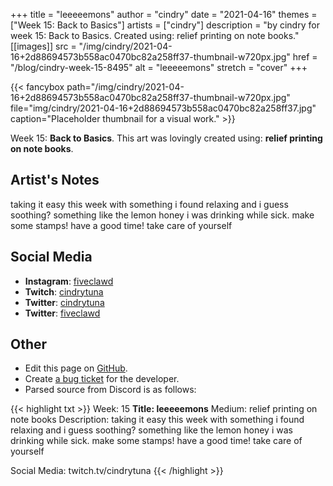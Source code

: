 +++
title =       "leeeeemons"
author =      "cindry"
date =        "2021-04-16"
themes =      ["Week 15: Back to Basics"]
artists =     ["cindry"]
description = "by cindry for week 15: Back to Basics. Created using: relief printing on note books."
[[images]]
              src = "/img/cindry/2021-04-16+2d88694573b558ac0470bc82a258ff37-thumbnail-w720px.jpg"
              href = "/blog/cindry-week-15-8495"
              alt = "leeeeemons"
              stretch = "cover"
+++


{{< fancybox path="/img/cindry/2021-04-16+2d88694573b558ac0470bc82a258ff37-thumbnail-w720px.jpg" file="img/cindry/2021-04-16+2d88694573b558ac0470bc82a258ff37.jpg" caption="Placeholder thumbnail for a visual work." >}}


Week 15: **Back to Basics**. This art was lovingly created using: **relief printing on note books**.

## Artist's Notes

taking it easy this week with something i found relaxing and i guess soothing? something like the lemon honey i was drinking while sick. make some stamps! have a good time! take care of yourself

## Social Media

- **Instagram**: <a href='https://instagram.com/fiveclawd' target='_blank'>fiveclawd</a>
- **Twitch**: <a href='https://twitch.tv/cindrytuna' target='_blank'>cindrytuna</a>
- **Twitter**: <a href='https://twitter.com/cindrytuna' target='_blank'>cindrytuna</a>
- **Twitter**: <a href='https://twitter.com/fiveclawd' target='_blank'>fiveclawd</a>

## Other

- Edit this page on [GitHub](https://github.com/teaminkling/web-refresh/edit/main/content/blog/cindry-week-15-8495.md).
- Create [a bug ticket](https://github.com/teaminkling/web-refresh/issues/new?assignees=&labels=bug&template=problem-report.md&title=) for the developer.
- Parsed source from Discord is as follows:

{{< highlight txt >}}
Week: 15
**Title: leeeeemons**
Medium: relief printing on note books
Description: 
taking it easy this week with something i found relaxing and i guess soothing? something like the lemon honey i was drinking while sick. make some stamps! have a good time! take care of yourself

Social Media: 
twitch.tv/cindrytuna
{{< /highlight >}}